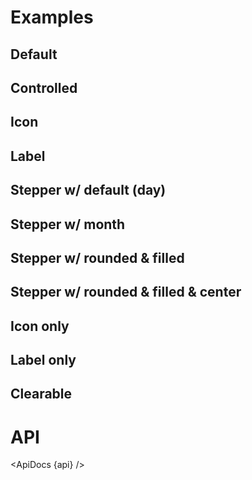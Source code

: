 <script lang="ts">
  import { mdiCalendar } from '@mdi/js';

  import api from '$lib/components/DatePickerField.svelte?raw&sveld';
  import ApiDocs from '$lib/components/ApiDocs.svelte';

  import Preview from '$lib/components/Preview.svelte';
  import DatePickerField from '$lib/components/DatePickerField.svelte';

  import { PeriodType } from '$lib/utils/date';

  let value = new Date();
</script>

# Examples

## Default

<Preview>
  <DatePickerField />
</Preview>

## Controlled

<Preview>
  <DatePickerField bind:value />
</Preview>

## Icon

<Preview>
  <DatePickerField icon={mdiCalendar} bind:value />
</Preview>

## Label

<Preview>
  <DatePickerField label="Date of Birth" icon={mdiCalendar} bind:value />
</Preview>

## Stepper w/ default (day)

<Preview>
  <DatePickerField bind:value stepper />
</Preview>

## Stepper w/ month

<Preview>
  <DatePickerField periodType={PeriodType.Month} bind:value stepper />
</Preview>

## Stepper w/ rounded & filled

<Preview>
  <DatePickerField bind:value stepper rounded filled />
</Preview>

## Stepper w/ rounded & filled & center

<Preview>
  <DatePickerField bind:value stepper rounded filled center />
</Preview>

## Icon only

<Preview>
  <DatePickerField iconOnly />
</Preview>

## Label only

<Preview>
  <DatePickerField label="Start Date" />
</Preview>

## Clearable

<Preview>
  <DatePickerField label="Start Date" clearable />
</Preview>

# API

<ApiDocs {api} />
